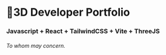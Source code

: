 # 🚀3D Developer Portfolio

### Javascript + React + TailwindCSS + Vite + ThreeJS
###### To whom may concern.
